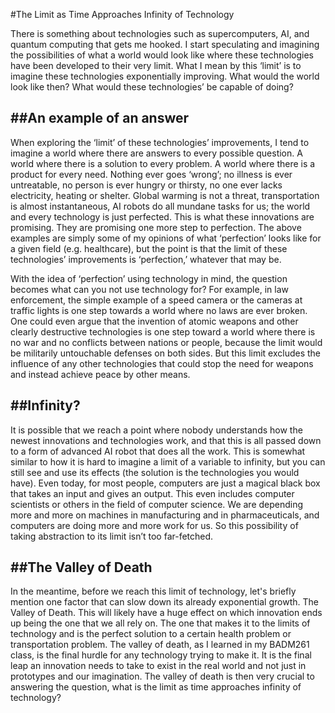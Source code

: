 #The Limit as Time Approaches Infinity of Technology

There is something about technologies such as supercomputers, AI, and quantum computing that gets me hooked. I start speculating and imagining the possibilities of what a world would look like where these technologies have been developed to their very limit. What I mean by this ‘limit’ is to imagine these technologies exponentially improving. What would the world look like then? What would these technologies’ be capable of doing?


##An example of an answer
-------------------------
When exploring the ‘limit’ of these technologies’ improvements, I tend to imagine a world where there are answers to every possible question. A world where there is a solution to every problem. A world where there is a product for every need. Nothing ever goes ‘wrong’; no illness is ever untreatable, no person is ever hungry or thirsty, no one ever lacks electricity, heating or shelter. Global warming is not a threat, transportation is almost instantaneous, AI robots do all mundane tasks for us; the world and every technology is just perfected. This is what these innovations are promising. They are promising one more step to perfection. The above examples are simply some of my opinions of what ‘perfection’ looks like for a given field (e.g. healthcare), but the point is that the limit of these technologies’ improvements is ‘perfection,’ whatever that may be. 

With the idea of ‘perfection’ using technology in mind, the question becomes what can you not use technology for? For example, in law enforcement, the simple example of a speed camera or the cameras at traffic lights is one step towards a world where no laws are ever broken. One could even argue that the invention of atomic weapons and other clearly destructive technologies is one step toward a world where there is no war and no conflicts between nations or people, because the limit would be militarily untouchable defenses on both sides. But this limit excludes the influence of any other technologies that could stop the need for weapons and instead achieve peace by other means.

##Infinity?
-----------
It is possible that we reach a point where nobody understands how the newest innovations and technologies work, and that this is all passed down to a form of advanced AI robot that does all the work. This is somewhat similar to how it is hard to imagine a limit of a variable to infinity, but you can still see and use its effects (the solution is the technologies you would have). Even today, for most people,  computers are just a magical black box that takes an input and gives an output. This even includes computer scientists or others in the field of computer science. We are depending more and more on machines in manufacturing and in pharmaceuticals, and computers are doing more and more work for us. So this possibility of taking abstraction to its limit isn’t too far-fetched. 

##The Valley of Death
---------------------
In the meantime, before we reach this limit of technology, let's briefly mention one factor that can slow down its already exponential growth. The Valley of Death. This will likely have a huge effect on which innovation ends up being the one that we all rely on. The one that makes it to the limits of technology and is the perfect solution to a certain health problem or transportation problem. The valley of death, as I learned in my BADM261 class, is the final hurdle for any technology trying to make it. It is the final leap an innovation needs to take to exist in the real world and not just in prototypes and our imagination. The valley of death is then very crucial to answering the question, what is the limit as time approaches infinity of technology?

